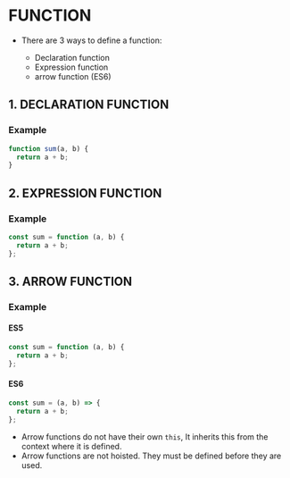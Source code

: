 # FUNCTION

- There are 3 ways to define a function:

  - Declaration function
  - Expression function
  - arrow function (ES6)

## 1. DECLARATION FUNCTION 

### Example

````js
function sum(a, b) {
  return a + b;
}
````

## 2. EXPRESSION FUNCTION 

### Example

```js
const sum = function (a, b) {
  return a + b;
};
```

## 3. ARROW FUNCTION

### Example

#### ES5

```js
const sum = function (a, b) {
  return a + b;
};
```

#### ES6

```js
const sum = (a, b) => {
  return a + b;
};
```

- Arrow functions do not have their own `this`, It inherits this from the context where it is defined.
- Arrow functions are not hoisted. They must be defined before they are used.